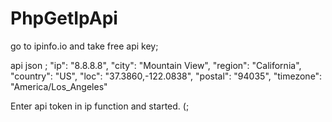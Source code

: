 # PhpGetIpApi

go to ipinfo.io and take free api key;

api json ;
"ip": "8.8.8.8",
"city": "Mountain View",
"region": "California",
"country": "US",
"loc": "37.3860,-122.0838",
"postal": "94035",
"timezone": "America/Los_Angeles"

Enter api token in ip function and started. (;
